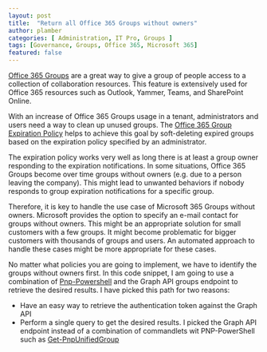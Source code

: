 ```yaml
---
layout: post
title:  "Return all Office 365 Groups without owners"
author: plamber
categories: [ Administration, IT Pro, Groups ]
tags: [Governance, Groups, Office 365, Microsoft 365]
featured: false
---
```

[Office 365 Groups](https://docs.microsoft.com/en-us/office365/admin/create-groups/office-365-groups?view=o365-worldwide) are a great way to give a group of people access to a collection of collaboration resources. This feature is extensively used for Office 365 resources such as Outlook, Yammer, Teams, and SharePoint Online.

With an increase of Office 365 Groups usage in a tenant, administrators and users need a way to clean up unused groups. The [Office 365 Group Expiration Policy](https://docs.microsoft.com/en-us/office365/admin/create-groups/office-365-groups-expiration-policy?view=o365-worldwide
) helps to achieve this goal by soft-deleting expired groups based on the expiration policy specified by an administrator.

The expiration policy works very well as long there is at least a group owner responding to the expiration notifications. In some situations, Office 365 Groups become over time groups without owners (e.g. due to a person leaving the company). This might lead to unwanted behaviors if nobody responds to group expiration notifications for a specific group.

Therefore, it is key to handle the use case of Microsoft 365 Groups without owners. Microsoft provides the option to specify an e-mail contact for groups without owners. This might be an appropriate solution for small customers with a few groups. It might become problematic for bigger customers with thousands of groups and users. An automated approach to handle these cases might be more appropriate for these cases.

No matter what policies you are going to implement, we have to identify the groups without owners first. In this code snippet, I am going to use a combination of [Pnp-Powershell](/Connect-to-SharePoint-Online-using-PNP-PowerShell) and the Graph API groups endpoint to retrieve the desired results. I have picked this path for two reasons:
- Have an easy way to retrieve the authentication token against the Graph API
- Perform a single query to get the desired results. I picked the Graph API endpoint instead of a combination of commandlets wit PNP-PowerShell such as [Get-PnpUnifiedGroup](https://docs.microsoft.com/en-us/powershell/module/sharepoint-pnp/get-pnpunifiedgroup?view=sharepoint-ps)

<script src="https://gist.github.com/plamber/9adcfdb62fc07fca4be7e78a44da6ab4.js"></script>


